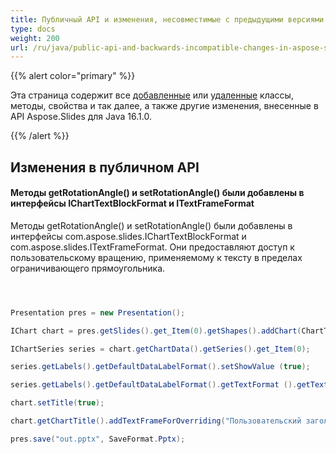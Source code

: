 ```yaml
---
title: Публичный API и изменения, несовместимые с предыдущими версиями в Aspose.Slides для Java 16.1.0
type: docs
weight: 200
url: /ru/java/public-api-and-backwards-incompatible-changes-in-aspose-slides-for-java-16-1-0/
---
```


{{% alert color="primary" %}} 

Эта страница содержит все [добавленные](/slides/ru/java/public-api-and-backwards-incompatible-changes-in-aspose-slides-for-java-16-1-0/) или [удаленные](/slides/ru/java/public-api-and-backwards-incompatible-changes-in-aspose-slides-for-java-16-1-0/) классы, методы, свойства и так далее, а также другие изменения, внесенные в API Aspose.Slides для Java 16.1.0.

{{% /alert %}} 
## **Изменения в публичном API**


#### **Методы getRotationAngle() и setRotationAngle() были добавлены в интерфейсы IChartTextBlockFormat и ITextFrameFormat**
Методы getRotationAngle() и setRotationAngle() были добавлены в интерфейсы com.aspose.slides.IChartTextBlockFormat и com.aspose.slides.ITextFrameFormat.
Они предоставляют доступ к пользовательскому вращению, применяемому к тексту в пределах ограничивающего прямоугольника.

``` java



Presentation pres = new Presentation();

IChart chart = pres.getSlides().get_Item(0).getShapes().addChart(ChartType.ClusteredColumn, 50, 50, 500, 300);

IChartSeries series = chart.getChartData().getSeries().get_Item(0);

series.getLabels().getDefaultDataLabelFormat().setShowValue (true);

series.getLabels().getDefaultDataLabelFormat().getTextFormat ().getTextBlockFormat().setRotationAngle(65);

chart.setTitle(true);

chart.getChartTitle().addTextFrameForOverriding("Пользовательский заголовок").getTextFrameFormat().setRotationAngle(-30);

pres.save("out.pptx", SaveFormat.Pptx);

```